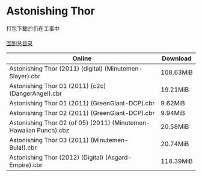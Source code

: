 # Astonishing Thor

打包下载📦仍在工事中

[回到总目录](/Catalogs.md)







Online | Download
--- | ---
Astonishing Thor (2011) (digital) (Minutemen-Slayer).cbr | 108.63MiB
Astonishing Thor 01 (2011) (c2c) (DangerAngel).cbr | 19.21MiB
Astonishing Thor 01 (2011) (GreenGiant-DCP).cbr | 9.62MiB
Astonishing Thor 02 (2011) (GreenGiant-DCP).cbr | 9.94MiB
Astonishing Thor 02 (of 05) (2011) (Minutemen-Hawaiian Punch).cbz | 20.58MiB
Astonishing Thor 03 (2011) (Minutemen-Bula!).cbr | 20.74MiB
Astonishing Thor (2012) (Digital) (Asgard-Empire).cbr | 118.39MiB